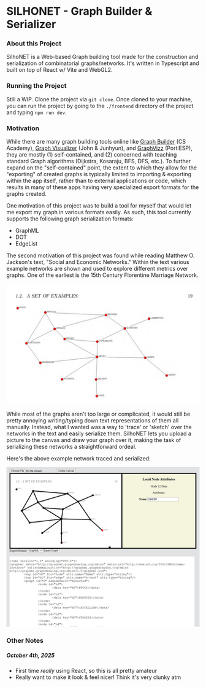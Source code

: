 # SILHONET - Graph Builder & Serializer

### About this Project

SilhoNET is a Web-based Graph building tool made for the construction and serialization of combinatorial graphs/networks. It's written in Typescript and built on top of React w/ Vite and WebGL2.

### Running the Project

Still a WIP. Clone the project via `git clone`. Once cloned to your machine, you can run the project by going to the `./frontend` directory of the project and typing `npm run dev`.

### Motivation

While there are many graph building tools online like [Graph Builder](https://csacademy.com/app/graph_editor/) (CS Academy), [Graph Visualizer](https://www.graphvizer.com/) (John & Junhyun), and [GraphVizz](https://www.graphvizz.com/) (PortiESP), they are mostly (1) self-contained, and (2) concerned with teaching standard Graph algorithms (Dijkstra, Kosaraju, BFS, DFS, etc.). To further expand on the "self-contained" point, the extent to which they allow for the "exporting" of created graphs is typically limited to importing & exporting within the app itself, rather than to external applications or code, which results in many of these apps having very specialized export formats for the graphs created.

One motivation of this project was to build a tool for myself that would let me export my graph in various formats easily. As such, this tool currently supports the following graph serialization formats:

- GraphML
- DOT
- EdgeList

The second motivation of this project was found while reading Matthew O. Jackson's text, "Social and Economic Networks." Within the text various example networks are shown and used to explore different metrics over graphs. One of the earliest is the 15th Century Florentine Marriage Network. 

![15th Century Florentine Marriage Network](./screenshots/florence_network.JPG "The Florentine Marriage Network (Matthew O. Jackson)")

While most of the graphs aren't too large or complicated, it would still be pretty annoying writing/typing down text representations of them  all manually. Instead, what I wanted was a way to 'trace' or 'sketch' over the networks in the text and easily serialize them. SilhoNET lets you upload a picture to the canvas and draw your graph over it, making the task of serializing these networks a straightforward ordeal.

Here's the above example network traced and serialized:

![Serialized FLM](./screenshots/silhonet_florence_network_example.JPG)

### Other Notes

##### October 4th, 2025
- First time *really* using React, so this is all pretty amateur
- Really want to make it look & feel nicer! Think it's very clunky atm
